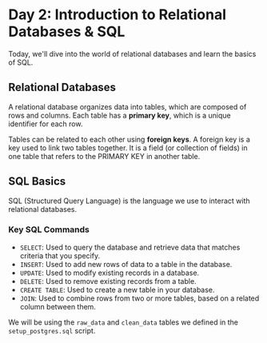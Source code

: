 # Day 2: Introduction to Relational Databases & SQL

Today, we'll dive into the world of relational databases and learn the basics of SQL.

## Relational Databases

A relational database organizes data into tables, which are composed of rows and columns. Each table has a **primary key**, which is a unique identifier for each row.

Tables can be related to each other using **foreign keys**. A foreign key is a key used to link two tables together. It is a field (or collection of fields) in one table that refers to the PRIMARY KEY in another table.

## SQL Basics

SQL (Structured Query Language) is the language we use to interact with relational databases.

### Key SQL Commands

*   `SELECT`: Used to query the database and retrieve data that matches criteria that you specify.
*   `INSERT`: Used to add new rows of data to a table in the database.
*   `UPDATE`: Used to modify existing records in a database.
*   `DELETE`: Used to remove existing records from a table.
*   `CREATE TABLE`: Used to create a new table in your database.
*   `JOIN`: Used to combine rows from two or more tables, based on a related column between them.

We will be using the `raw_data` and `clean_data` tables we defined in the `setup_postgres.sql` script.
